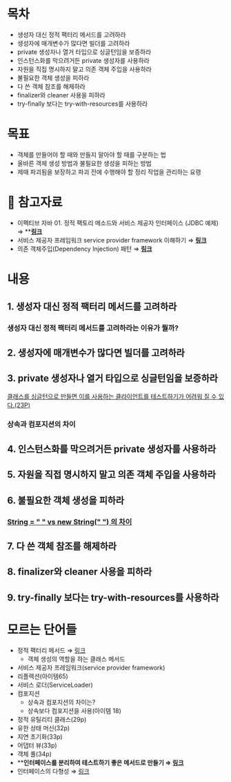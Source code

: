 # 목차

- 생성자 대신 정적 팩터리 메서드를 고려하라
- 생성자에 매개변수가 많다면 빌더를 고려하라
- private 생성자나 열거 타입으로 싱글턴임을 보증하라
- 인스턴스화를 막으려거든 private 생성자를 사용하라
- 자원을 직접 명시하지 말고 의존 객체 주입을 사용하라
- 불필요한 객체 생성을 피하라
- 다 쓴 객체 참조를 해제하라
- finalizer와 cleaner 사용을 피하라
- try-finally 보다는 try-with-resources를 사용하라

# 목표

- 객체를 만들어야 할 때와 만들지 말아야 할 때를 구분하는 법
- 올바른 객체 생성 방법과 불필요한 생성을 피하는 방법
- 제때 파괴됨을 보장하고 파괴 전에 수행해야 할 정리 작업을 관리하는 요령

# 🔗 참고자료

- 이펙티브 자바 01. 정적 팩토리 메소드와 서비스 제공자 인터페이스 (JDBC 예제) ⇒ ****[링크](https://plposer.tistory.com/61)**
- 서비스 제공자 프레임워크 service provider framework 이해하기 ⇒ [**링크**](https://sihyung92.oopy.io/java/service-provider-framework)
- 의존 객체주입(Dependency Injection) 패턴 ⇒ [**링크**](https://gmlwjd9405.github.io/2018/11/09/dependency-injection.html)

# 내용

## 1. 생성자 대신 정적 팩터리 메서드를 고려하라

### 생성자 대신 정적 팩터리 메서드를 고려하라는 이유가 뭘까?

## 2. 생성자에 매개변수가 많다면 빌더를 고려하라

## 3. private 생성자나 열거 타입으로 싱글턴임을 보증하라

[클래스를 싱글턴으로 만들면 이를 사용하는 클라이언트를 테스트하기가 어려워 질 수 있다.(23P)](https://www.notion.so/23P-202173192c084f419a661058a78a2cb9)

### 상속과 컴포지션의 차이

## 4. 인스턴스화를 막으려거든 private 생성자를 사용하라

## 5. 자원을 직접 명시하지 말고 의존 객체 주입을 사용하라

## 6. 불필요한 객체 생성을 피하라

### ****[String = " " vs new String(" ") 의 차이](https://ict-nroo.tistory.com/18)****

## 7. 다 쓴 객체 참조를 해제하라

## 8. finalizer와 cleaner 사용을 피하라

## 9. try-finally 보다는 try-with-resources를 사용하라

# 모르는 단어들

- 정적 팩터리 메서드 ⇒ [링크](https://tecoble.techcourse.co.kr/post/2020-05-26-static-factory-method/)
    - 객체 생성의 역할을 하는 클래스 메서드
- 서비스 제공자 프레임워크(service provider framework)
- 리플렉션(아이템65)
- 서비스 로더(ServiceLoader)
- 컴포지션
    - 상속과 컴포지션의 차이는?
    - 상속보다 컴포지션을 사용(아이템 18)
- 정적 유틸리티 클래스(29p)
- 유한 상태 머신(32p)
- 지연 초기화(33p)
- 어댑터 뷰(33p)
- 객체 풀(34p)
- ****인터페이스를 분리하여 테스트하기 좋은 메서드로 만들기 ⇒ [링크](https://tecoble.techcourse.co.kr/post/2020-05-17-appropriate_method_for_test_by_interface/)**
- 인터페이스의 다형성 ⇒ [링크](https://2ham-s.tistory.com/103)